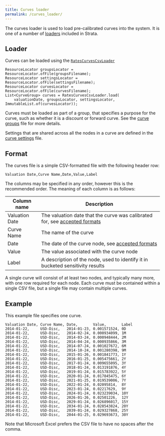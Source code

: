 ```yaml
---
title: Curves loader
permalink: /curves_loader/
---
```


The curves loader is used to load pre-calibrated curves into the system.
It is one of a number of [loaders]({{site.baseurl}}/loaders) included in Strata.


## Loader

Curves can be loaded using the [`RatesCurvesCsvLoader`]({{site.baseurl}}/apidocs/com/opengamma/strata/loader/csv/RatesCurvesCsvLoader.html)

```
ResourceLocator groupsLocator = ResourceLocator.ofFile(groupsFilename);
ResourceLocator settingsLocator = ResourceLocator.ofFile(settingsFilename);
ResourceLocator curvesLocator = ResourceLocator.ofFile(curvesFilename);
List<CurveGroup> curves = RatesCurvesCsvLoader.load(
    valuationDate, groupsLocator, settingsLocator, ImmutableList.of(curvesLocator));
```

Curves must be loaded as part of a group, that specifies a purpose for the curve, such as whether it is
a discount or forward curve. See the [curve groups]({{site.baseurl}}/curve_groups_file) file for more details.

Settings that are shared across all the nodes in a curve are defined in the
[curve settings]({{site.baseurl}}/curve_settings_file) file.


## Format

The curves file is a simple CSV-formatted file with the following header row:

```
Valuation Date,Curve Name,Date,Value,Label
```

The columns may be specified in any order, however this is the recommended order.
The meaning of each column is as follows:

| Column name    | Description                                                                          |
|----------------|--------------------------------------------------------------------------------------|
| Valuation Date | The valuation date that the curve was calibrated for, see [accepted formats]({{site.baseurl}}/common_formats/) |
| Curve Name     | The name of the curve                                                                |
| Date           | The date of the curve node, see [accepted formats]({{site.baseurl}}/common_formats/) |
| Value          | The value associated with the curve node                                             |
| Label          | A description of the node, used to identify it in bucketed sensitivity results       |

A single curve will consist of at least two nodes, and typically many more, with one row required for each node.
Each curve must be contained within a single CSV file, but a single file may contain multiple curves.


## Example

This example file specifies one curve.

```
Valuation Date, Curve Name, Date,       Value,       Label
2014-01-22,     USD-Disc,   2014-01-23, 0.001571524, 0D
2014-01-22,     USD-Disc,   2014-02-24, 0.000934099, 1M
2014-01-22,     USD-Disc,   2014-03-24, 0.000948444, 2M
2014-01-22,     USD-Disc,   2014-04-24, 0.000935866, 3M
2014-01-22,     USD-Disc,   2014-07-24, 0.001027672, 6M
2014-01-22,     USD-Disc,   2014-10-24, 0.001280398, 9M
2014-01-22,     USD-Disc,   2015-01-26, 0.001841773, 1Y
2014-01-22,     USD-Disc,   2016-01-25, 0.005475661, 2Y
2014-01-22,     USD-Disc,   2017-01-24, 0.009655095, 3Y
2014-01-22,     USD-Disc,   2018-01-24, 0.013191876, 4Y
2014-01-22,     USD-Disc,   2019-01-24, 0.015783922, 5Y
2014-01-22,     USD-Disc,   2020-01-24, 0.017845475, 6Y
2014-01-22,     USD-Disc,   2021-01-25, 0.019539006, 7Y
2014-01-22,     USD-Disc,   2022-01-24, 0.02095814,  8Y
2014-01-22,     USD-Disc,   2023-01-24, 0.02217629,  9Y
2014-01-22,     USD-Disc,   2024-01-24, 0.023239034, 10Y
2014-01-22,     USD-Disc,   2026-01-26, 0.02501226,  12Y
2014-01-22,     USD-Disc,   2029-01-24, 0.026896017, 15Y
2014-01-22,     USD-Disc,   2034-01-24, 0.028543824, 20Y
2014-01-22,     USD-Disc,   2039-01-24, 0.029327868, 25Y
2014-01-22,     USD-Disc,   2044-01-25, 0.029693673, 30Y
```

Note that Microsoft Excel prefers the CSV file to have no spaces after the comma.
